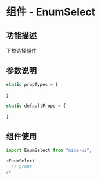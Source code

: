 # 组件 - EnumSelect

## 功能描述

下拉选择组件

## 参数说明

```javascript
static propTypes = {
  
}

static defaultProps = {
  
}
```

## 组件使用

```javascript
import EnumSelect from "nice-ui";

<EnumSelect
  // props
/>
```